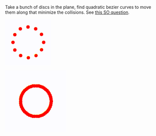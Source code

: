 Take a bunch of discs in the plane, find quadratic bezier curves to
move them along that minimize the collisions. See
[this SO question](http://stackoverflow.com/q/30375609/32878).

![reasonable number of discs](https://raw.githubusercontent.com/jkominek/discs/master/reasonable.gif)

![overstuffed](https://raw.githubusercontent.com/jkominek/discs/master/overstuffed.gif)
